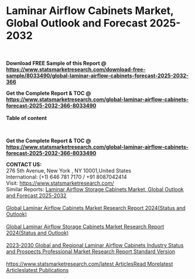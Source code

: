 <h1>Laminar Airflow Cabinets Market, Global Outlook and Forecast 2025-2032</h1><br/><p><strong>Download FREE Sample of this Report @ <a href="https://www.statsmarketresearch.com/download-free-sample/8033490/global-laminar-airflow-cabinets-forecast-2025-2032-366">https://www.statsmarketresearch.com/download-free-sample/8033490/global-laminar-airflow-cabinets-forecast-2025-2032-366</a></strong></p><div><b>Get the Complete Report & TOC @ <a href="https://www.statsmarketresearch.com/global-laminar-airflow-cabinets-forecast-2025-2032-366-8033490">https://www.statsmarketresearch.com/global-laminar-airflow-cabinets-forecast-2025-2032-366-8033490</a></b></div><br><b>Table of content</b><p><br><div><b>Get the Complete Report & TOC @ <a href="https://www.statsmarketresearch.com/global-laminar-airflow-cabinets-forecast-2025-2032-366-8033490">https://www.statsmarketresearch.com/global-laminar-airflow-cabinets-forecast-2025-2032-366-8033490</a></b></div></p> <b>CONTACT US:</b><br>276 5th Avenue, New York , NY 10001,United States<br>International: (+1) 646 781 7170 / +91 8087042414<br>Visit: <a href="https://www.statsmarketresearch.com/">https://www.statsmarketresearch.com/</a><br>Similar Reports: <a href="https://www.statsmarketresearch.com/global-laminar-airflow-cabinets-forecast-2025-2032-366-8033490">Laminar Airflow Storage Cabinets Market, Global Outlook and Forecast 2025-2032</a><br/><br/><a href="https://www.statsmarketresearch.com/global-laminar-airflow-cabinets-forecast-2025-2032-366-8033490">Global Laminar Airflow Cabinets Market Research Report 2024(Status and Outlook)</a><br/><br/><a href="https://www.statsmarketresearch.com/global-laminar-airflow-cabinets-forecast-2025-2032-366-8033490">Global Laminar Airflow Storage Cabinets Market Research Report 2024(Status and Outlook)</a><br/><br/><a href="https://www.statsmarketresearch.com/global-laminar-airflow-cabinets-forecast-2025-2032-366-8033490">2023-2030 Global and Regional Laminar Airflow Cabinets Industry Status and Prospects Professional Market Research Report Standard Version</a><br/><br/><a href="https://gyeongbokgung.com">https://www.statsmarketresearch.com/</a><a href="https://hallyeomaritime.com">latest Articles</a><a href="https://jingwansa.com">Read More</a><a href=https://nguoiviet.jp/">latest Articles</a><a href="https://www.intelmarketresearch.com/">latest Publications</a>